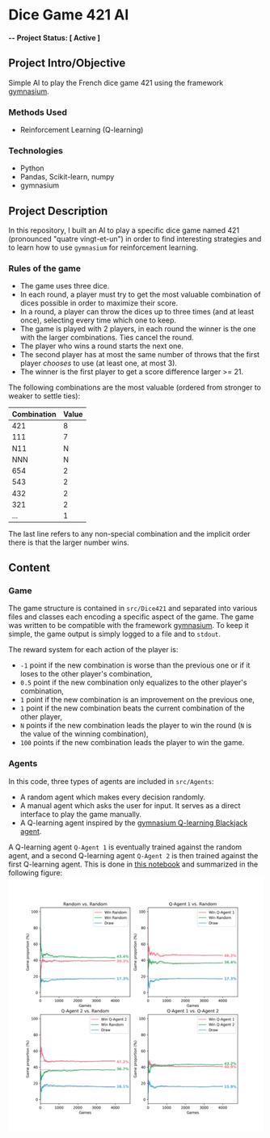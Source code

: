 # Dice Game 421 AI

#### -- Project Status: [ Active ]

## Project Intro/Objective
Simple AI to play the French dice game 421 using the framework [gymnasium](https://gymnasium.farama.org/).

<!--
### Collaborators
|Name     |  Github Page   |  Personal Website  |
|---------|-----------------|--------------------|
|Nicolas Chagnet | [NicolasChagnet](https://github.com/NicolasChagnet)| [nicolaschagnet.github.io](https://nicolaschagnet.github.io)  | -->

<!-- ### Data sources -->

### Methods Used
* Reinforcement Learning (Q-learning)

### Technologies
* Python
* Pandas, Scikit-learn, numpy
* gymnasium

## Project Description
In this repository, I built an AI to play a specific dice game named 421 (pronounced "quatre vingt-et-un") in order to find interesting strategies and to learn how to use `gymnasium` for reinforcement learning.

### Rules of the game
- The game uses three dice. 
- In each round, a player must try to get the most valuable combination of dices possible in order to maximize their score. 
- In a round, a player can throw the dices up to three times (and at least once), selecting every time which one to keep.
- The game is played with 2 players, in each round the winner is the one with the larger combinations. Ties cancel the round.
- The player who wins a round starts the next one.
- The second player has at most the same number of throws that the first player *chooses* to use (at least one, at most 3).
- The winner is the first player to get a score difference larger >= 21.

The following combinations are the most valuable (ordered from stronger to weaker to settle ties):

| Combination | Value |
| ----------- | ----- |
| 421         | 8     |
| 111         | 7     |
| N11         | N     |
| NNN         | N     |
| 654         | 2     |
| 543         | 2     |
| 432         | 2     |
| 321         | 2     |
| ...         | 1     |
The last line refers to any non-special combination and the implicit order there is that the larger number wins.

## Content

### Game

The game structure is contained in `src/Dice421` and separated into various files and classes each encoding a specific aspect of the game. The game was written to be compatible with the framework [gymnasium](https://gymnasium.farama.org/). To keep it simple, the game output is simply logged to a file and to `stdout`.

The reward system for each action of the player is:
- `-1` point if the new combination is worse than the previous one or if it loses to the other player's combination,
- `0.5` point if the new combination only equalizes to the other player's combination,
- `1` point if the new combination is an improvement on the previous one,
- `1` point if the new combination beats the current combination of the other player,
- `N` points if the new combination leads the player to win the round (`N` is the value of the winning combination),
- `100` points if the new combination leads the player to win the game.

### Agents

In this code, three types of agents are included in `src/Agents`:

- A random agent which makes every decision randomly.
- A manual agent which asks the user for input. It serves as a direct interface to play the game manually.
- A Q-learning agent inspired by the [gymnasium Q-learning Blackjack agent](https://gymnasium.farama.org/tutorials/training_agents/blackjack_tutorial/#visualizing-the-training).

A Q-learning agent `Q-Agent 1` is eventually trained against the random agent, and a second Q-learning agent `Q-Agent 2` is then trained against the first Q-learning agent. This is done in [this notebook](agent_training.ipynb) and summarized in the following figure:
![Comparison training agent](figs/comparison_agents.png)



<!-- ## Featured Notebooks/Analysis/Deliverables
* [Notebook/Markdown/Slide Deck Title](#)
* [Notebook/Markdown/Slide DeckTitle](#)
* [Blog Post](#) -->
